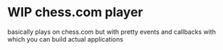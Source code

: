 # WIP chess.com player

basically plays on chess.com but with pretty events and callbacks with which you can build actual applications 
